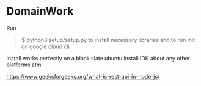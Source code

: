 # DomainWork

Run
>$ python3 setup/setup.py
to install necessary libraries and to run init on google cloud cli

Install works perfectly on a blank slate ubuntu install IDK about any other platforms atm

https://www.geeksforgeeks.org/what-is-rest-api-in-node-js/
